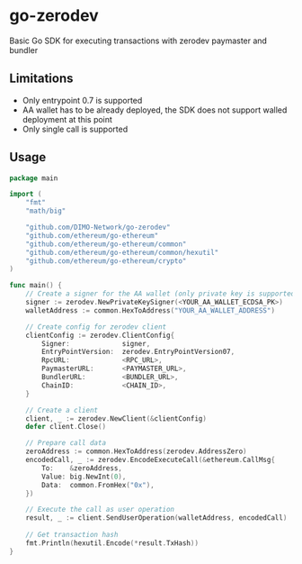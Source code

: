 # go-zerodev

Basic Go SDK for executing transactions with zerodev paymaster and bundler

## Limitations

- Only entrypoint 0.7 is supported
- AA wallet has to be already deployed, the SDK does not support walled deployment at this point
- Only single call is supported

## Usage

```go
package main

import (
	"fmt"
	"math/big"

	"github.com/DIMO-Network/go-zerodev"
	"github.com/ethereum/go-ethereum"
	"github.com/ethereum/go-ethereum/common"
	"github.com/ethereum/go-ethereum/common/hexutil"
	"github.com/ethereum/go-ethereum/crypto"
)

func main() {
	// Create a signer for the AA wallet (only private key is supported right now)
	signer := zerodev.NewPrivateKeySigner(<YOUR_AA_WALLET_ECDSA_PK>)
	walletAddress := common.HexToAddress("YOUR_AA_WALLET_ADDRESS")

	// Create config for zerodev client
	clientConfig := zerodev.ClientConfig{
		Signer:             signer,
		EntryPointVersion:  zerodev.EntryPointVersion07,
		RpcURL:             <RPC_URL>,
		PaymasterURL:       <PAYMASTER_URL>,
		BundlerURL:         <BUNDLER_URL>,
		ChainID:            <CHAIN_ID>,
	}

	// Create a client
	client, _ := zerodev.NewClient(&clientConfig)
	defer client.Close()

	// Prepare call data
	zeroAddress := common.HexToAddress(zerodev.AddressZero)
	encodedCall, _ := zerodev.EncodeExecuteCall(&ethereum.CallMsg{
		To:    &zeroAddress,
		Value: big.NewInt(0),
		Data:  common.FromHex("0x"),
	})

	// Execute the call as user operation
	result, _ := client.SendUserOperation(walletAddress, encodedCall)
    
	// Get transaction hash
	fmt.Println(hexutil.Encode(*result.TxHash))
}
```

